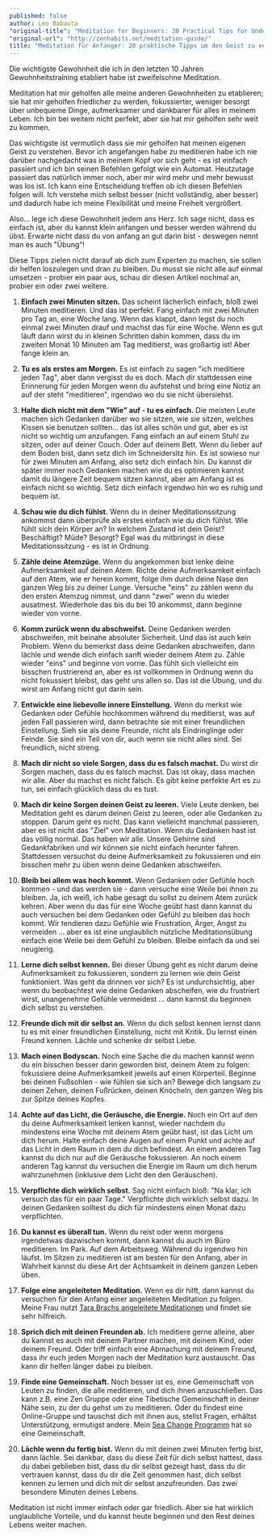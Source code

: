 ```yaml
---
published: false
author: Leo Babauta
"original-title": "Meditation for Beginners: 20 Practical Tips for Understanding the Mind"
"original-url": "http://zenhabits.net/meditation-guide/"
title: "Meditation für Anfänger: 20 praktische Tipps um den Geist zu verstehen"
---
```



Die wichtigste Gewohnheit die ich in den letzten 10 Jahren Gewohnheitstraining etabliert habe ist zweifelsohne Meditation.

Meditation hat mir geholfen alle meine anderen Gewohnheiten zu etablieren; sie hat mir geholfen friedlicher zu werden, fokussierter, weniger besorgt über unbequeme Dinge, aufmerksamer und dankbarer für alles in meinem Leben. Ich bin bei weitem nicht perfekt, aber sie hat mir geholfen sehr weit zu kommen.

Das wichtigste ist vermutlich dass sie mir geholfen hat meinen eigenen Geist zu verstehen. Bevor ich angefangen habe zu meditieren habe ich nie darüber nachgedacht was in meinem Kopf vor sich geht - es ist einfach passiert und ich bin seinen Befehlen gefolgt wie ein Automat. Heutzutage passiert das natürlich immer noch, aber mir wird mehr und mehr bewusst was los ist. Ich kann eine Entscheidung treffen ob ich diesen Befehlen folgen will. Ich verstehe mich selbst besser (nicht vollständig, aber besser) und dadurch habe ich meine Flexibilität und meine Freiheit vergrößert.

Also... lege ich diese Gewohnheit jedem ans Herz. Ich sage nicht, dass es einfach ist, aber du kannst klein anfangen und besser werden während du übst. Erwarte nicht dass du von anfang an gut darin bist - deswegen nennt man es auch "Übung"!

Diese Tipps zielen nicht darauf ab dich zum Experten zu machen, sie sollen dir helfen loszulegen und dran zu bleiben. Du musst sie nicht alle auf einmal umsetzen - probier ein paar aus, schau dir diesen Artikel nochmal an, probier ein oder zwei weitere.

1. **Einfach zwei Minuten sitzen.** Das scheint lächerlich einfach, bloß zwei Minuten meditieren. Und das ist perfekt. Fang einfach mit zwei Minuten pro Tag an, eine Woche lang. Wenn das klappt, dann legst du noch einmal zwei Minuten drauf und machst das für eine Woche. Wenn es gut läuft dann wirst du in kleinen Schritten dahin kommen, dass du im zweiten Monat 10 Minuten am Tag meditierst, was großartig ist! Aber fange klein an.

2. **Tu es als erstes am Morgen.** Es ist einfach zu sagen "ich meditiere jeden Tag", aber dann vergisst du es doch. Mach dir stattdessen eine Erinnerung für jeden Morgen wenn du aufstehst und bring eine Notiz an auf der steht "meditieren", irgendwo wo du sie nicht übersiehst.

3. **Halte dich nicht mit dem "Wie" auf - tu es einfach.** Die meisten Leute machen sich Gedanken darüber wo sie sitzen, wie sie sitzen, welches Kissen sie benutzen sollten... das ist alles schön und gut, aber es ist nicht so wichtig um anzufangen. Fang einfach an auf einem Stuhl zu sitzen, oder auf deiner Couch. Oder auf deinem Bett. Wenn du lieber auf dem Boden bist, dann setz dich im Schneidersitz hin. Es ist sowieso nur für zwei Minuten am Anfang, also setz dich einfach hin. Du kannst dir später immer noch Gedanken machen wie du es optimieren kannst damit du längere Zeit bequem sitzen kannst, aber am Anfang ist es einfach nicht so wichtig. Setz dich einfach irgendwo hin wo es ruhig und bequem ist.

4. **Schau wie du dich fühlst.** Wenn du in deiner Meditationssitzung ankommst dann überprüfe als erstes einfach wie du dich fühlst. Wie fühlt sich dein Körper an? In welchem Zustand ist dein Geist? Beschäftigt? Müde? Besorgt? Egal was du mitbringst in diese Meditationssitzung - es ist in Ordnung.

5. **Zähle deine Atemzüge.** Wenn du angekommen bist lenke deine Aufmerksamkeit auf deinen Atem. Richte deine Aufmerksamkeit einfach auf den Atem, wie er herein kommt, folge ihm durch deine Nase den ganzen Weg bis zu deiner Lunge. Versuche "eins" zu zählen wenn du den ersten Atemzug nimmst, und dann "zwei" wenn du wieder ausatmest. Wiederhole das bis du bei 10 ankommst, dann beginne wieder von vorne.

6. **Komm zurück wenn du abschweifst.** Deine Gedanken werden abschweifen, mit beinahe absoluter Sicherheit. Und das ist auch kein Problem. Wenn du bemerkst dass deine Gedanken abschweifen, dann lächle und wende dich einfach sanft wieder deinem Atem zu. Zähle wieder "eins" und beginne von vorne. Das fühlt sich vielleicht ein bisschen frustrierend an, aber es ist vollkommen in Ordnung wenn du nicht fokussiert bleibst, das geht uns allen so. Das ist die Übung, und du wirst am Anfang nicht gut darin sein.

7. **Entwickle eine liebevolle innere Einstellung.** Wenn du merkst wie Gedanken oder Gefühle hochkommen während du meditierst, was auf jeden Fall passieren wird, dann betrachte sie mit einer freundlichen Einstellung. Sieh sie als deine Freunde, nicht als Eindringlinge oder Feinde. Sie sind ein Teil von dir, auch wenn sie nicht alles sind. Sei freundlich, nicht streng.

8. **Mach dir nicht so viele Sorgen, dass du es falsch machst.** Du wirst dir Sorgen machen, dass du es falsch machst. Das ist okay, dass machen wir alle. Aber du machst es nicht falsch. Es gibt keine perfekte Art es zu tun, sei einfach glücklich dass du es tust.

9. **Mach dir keine Sorgen deinen Geist zu leeren.** Viele Leute denken, bei Meditation geht es darum deinen Geist zu leeren, oder alle Gedanken zu stoppen. Darum geht es nicht. Das kann vielleicht manchmal passieren, aber es ist nicht das "Ziel" von Meditation. Wenn du Gedanken hast ist das völlig normal. Das haben wir alle. Unsere Gehirne sind Gedankfabriken und wir können sie nicht einfach herunter fahren. Stattdessen versuchst du deine Aufmerksamkeit zu fokussieren und ein bisschen mehr zu üben wenn deine Gedanken abschweifen.

10. **Bleib bei allem was hoch kommt.** Wenn Gedanken oder Gefühle hoch kommen - und das werden sie - dann versuche eine Weile bei ihnen zu bleiben. Ja, ich weiß, ich habe gesagt du sollst zu deinem Atem zurück kehren. Aber wenn du das für eine Woche geübt hast dann kannst du auch versuchen bei dem Gedanken oder Gefühl zu bleiben das hoch kommt. Wir tendieren dazu Gefühle wie Frustration, Ärger, Angst zu vermeiden ... aber es ist eine unglaublich nützliche Meditationsübung einfach eine Weile bei dem Gefühl zu bleiben. Bleibe einfach da und sei neugierig.

11. **Lerne dich selbst kennen.** Bei dieser Übung geht es nicht darum deine Aufmerksamkeit zu fokussieren, sondern zu lernen wie dein Geist funktioniert. Was geht da drinnen vor sich? Es ist undurchsichtig, aber wenn du beobachtest wie deine Gedanken abscheifen, wie du frustriert wirst, unangenehme Gefühle vermeidest ... dann kannst du beginnen dich selbst zu verstehen.

12. **Freunde dich mit dir selbst an.** Wenn du dich selbst kennen lernst dann tu es mit einer freundlichen Einstellung, nicht mit Kritik. Du lernst einen Freund kennen. Lächle und schenke dir selbst Liebe.

13. **Mach einen Bodyscan.** Noch eine Sache die du machen kannst wenn du ein bisschen besser darin geworden bist, deinem Atem zu folgen: fokussiere deine Aufmerksamkeit jeweils auf einen Körperteil. Beginne bei deinen Fußsohlen - wie fühlen sie sich an? Bewege dich langsam zu deinen Zehen, deinen Fußrücken, deinen Knöcheln, den ganzen Weg bis zur Spitze deines Kopfes.

14. **Achte auf das Licht, die Geräusche, die Energie.** Noch ein Ort auf den du deine Aufmerksamkeit lenken kannst, wieder nachdem du mindestens eine Woche mit deinem Atem geübt hast, ist das Licht um dich herum. Halte einfach deine Augen auf einem Punkt und achte auf das Licht in dem Raum in dem du dich befindest. An einem anderen Tag kannst du dich nur auf die Geräusche fokussieren. An noch einem anderen Tag kannst du versuchen die Energie im Raum um dich herum wahrzunehmen (inklusive dem Licht den den Geräuschen).

15. **Verpflichte dich wirklich selbst.** Sag nicht einfach bloß: "Na klar, ich versuch das für ein paar Tage." Verpflichte dich wirklich selbst dazu. In deinen Gedanken solltest du dich für mindestens einen Monat dazu verpflichten.

16. **Du kannst es überall tun.** Wenn du reist oder wenn morgens irgendetwas dazwischen kommt, dann kannst du auch im Büro meditieren. Im Park. Auf dem Arbeitsweg. Während du irgendwo hin läufst. Im Sitzen zu meditieren ist am besten für den Anfang, aber in Wahrheit kannst du diese Art der Achtsamkeit in deinem ganzen Leben üben.

17. **Folge eine angeleiteten Meditation.** Wenn es dir hilft, dann kannst du versuchen für den Anfang einer angeleiteten Meditation zu folgen. Meine Frau nutzt [Tara Brachs angeleitete Meditationen](https://www.tarabrach.com/guided-meditations/) und findet sie sehr hilfreich.

18. **Sprich dich mit deinen Freunden ab.** Ich meditiere gerne alleine, aber du kannst es auch mit deinem Partner machen, mit deinem Kind, oder deinem Freund. Oder triff einfach eine Abmachung mit deinem Freund, dass ihr euch jeden Morgen nach der Meditation kurz austauscht. Das kann dir helfen länger dabei zu bleiben.

19. **Finde eine Gemeinschaft.** Noch besser ist es, eine Gemeinschaft von Leuten zu finden, die alle meditieren, und dich ihnen anzuschließen. Das kann z.B. eine Zen Gruppe oder eine Tibetische Gemeinschaft in deiner Nähe sein, zu der du gehst um zu meditieren. Oder du findest eine Online-Gruppe und tauschst dich mit ihnen aus, stellst Fragen, erhältst Unterstützung, ermutigst andere. Mein [Sea Change Programm](http://seachange.zenhabits.net/) hat so eine Gemeinschaft.

20. **Lächle wenn du fertig bist.** Wenn du mit deinen zwei Minuten fertig bist, dann lächle. Sei dankbar, dass du diese Zeit für dich selbst hattest, dass du dabei geblieben bist, dass du dir selbst gezeigt hast, dass du dir vertrauen kannst, dass du dir die Zeit genommen hast, dich selbst kennen zu lernen und dich mit dir selbst anzufreunden. Das zwei besondere Minuten deines Lebens.

Meditation ist nicht immer einfach oder gar friedlich. Aber sie hat wirklich unglaubliche Vorteile, und du kannst heute beginnen und den Rest deines Lebens weiter machen.